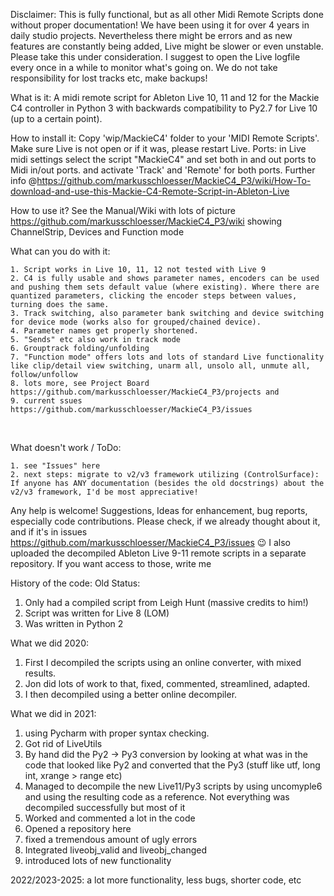 Disclaimer:
This is fully functional, but as all other Midi Remote Scripts done without proper documentation! We have been using it for over 4 years in daily studio projects. Nevertheless there might be errors and as new features are constantly being added, Live might be slower or even unstable. Please take this under consideration.
I suggest to open the Live logfile every once in a while to monitor what's going on. We do not take responsibility for lost tracks etc, make backups!


What is it:
A midi remote script for Ableton Live 10, 11 and 12 for the Mackie C4 controller in Python 3 with backwards compatibility to Py2.7 for Live 10 (up to a certain point).

How to install it:
Copy 'wip/MackieC4' folder to your 'MIDI Remote Scripts'. Make sure Live is not open or if it was, please restart Live.
Ports: in Live midi settings select the script "MackieC4" and set both in and out ports to Midi in/out ports. and activate 'Track' and 'Remote' for both ports. Further info @https://github.com/markusschloesser/MackieC4_P3/wiki/How-To-download-and-use-this-Mackie-C4-Remote-Script-in-Ableton-Live

How to use it?
See the Manual/Wiki with lots of picture https://github.com/markusschloesser/MackieC4_P3/wiki
showing ChannelStrip, Devices and Function mode

What can you do with it:

	1. Script works in Live 10, 11, 12 not tested with Live 9
	2. C4 is fully usable and shows parameter names, encoders can be used and pushing them sets default value (where existing). Where there are quantized parameters, clicking the encoder steps between values, turning does the same.
	3. Track switching, also parameter bank switching and device switching for device mode (works also for grouped/chained device). 
	4. Parameter names get properly shortened.  
	5. "Sends" etc also work in track mode
	6. Grouptrack folding/unfolding
	7. "Function mode" offers lots and lots of standard Live functionality like clip/detail view switching, unarm all, unsolo all, unmute all, follow/unfollow
	8. lots more, see Project Board https://github.com/markusschloesser/MackieC4_P3/projects and 
	9. current ssues https://github.com/markusschloesser/MackieC4_P3/issues	
 

What doesn't work / ToDo:

    1. see "Issues" here
    2. next steps: migrate to v2/v3 framework utilizing (ControlSurface): If anyone has ANY documentation (besides the old docstrings) about the v2/v3 framework, I'd be most appreciative!
   

Any help is welcome! Suggestions, Ideas for enhancement, bug reports, especially code contributions. Please check, if we already thought about it, and if it's in issues https://github.com/markusschloesser/MackieC4_P3/issues 😉 
I also uploaded the decompiled Ableton Live 9-11 remote scripts in a separate repository. If you want access to those, write me



History of the code:
Old Status:
1. Only had a compiled script from Leigh Hunt (massive credits to him!)
2. Script was written for Live 8 (LOM)
3. Was written in Python 2
 
 
What we did 2020:
  1. First I decompiled the scripts using an online converter, with mixed results.
  2. Jon did lots of work to that, fixed, commented, streamlined, adapted. 
  3. I then decompiled using a better online decompiler.

What we did in 2021:

  1. using Pycharm with proper syntax checking.
  2. Got rid of LiveUtils
  3. By hand did the Py2 -> Py3 conversion by looking at what was in the code that looked like Py2 and converted that the Py3 (stuff like utf, long int, xrange > range etc)
  4. Managed to decompile the new Live11/Py3 scripts by using uncomyple6 and using the resulting code as a reference. Not everything was decompiled successfully but most of it
  5. Worked and commented a lot in the code
  6. Opened a repository here
  7. fixed a tremendous amount of ugly errors
  8. Integrated liveobj_valid and liveobj_changed
  9. introduced lots of new functionality 

2022/2023-2025:
a lot more functionality, less bugs, shorter code, etc
